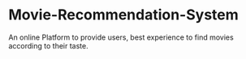 # Movie-Recommendation-System
An online Platform to provide users, best experience to find movies according to their taste.
